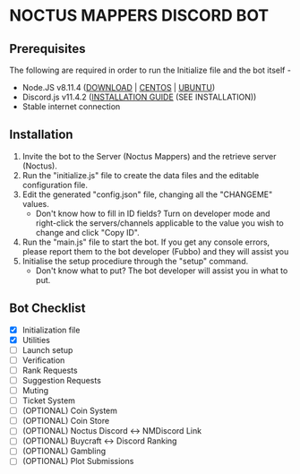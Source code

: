 # NOCTUS MAPPERS DISCORD BOT

## Prerequisites
The following are required in order to run the Initialize file and the bot itself -
- Node.JS v8.11.4 ([DOWNLOAD](https://nodejs.org/en/download/) | [CENTOS](https://nodejs.org/en/download/package-manager/#enterprise-linux-and-fedora) | [UBUNTU](https://nodejs.org/en/download/package-manager/#enterprise-linux-and-fedora))
- Discord.js v11.4.2 ([INSTALLATION GUIDE](https://discord.js.org/#/docs/main/stable/general/welcome) (SEE INSTALLATION))
- Stable internet connection

## Installation
1. Invite the bot to the Server (Noctus Mappers) and the retrieve server (Noctus).
2. Run the "initialize.js" file to create the data files and the editable configuration file.
3. Edit the generated "config.json" file, changing all the "CHANGEME" values.
    - Don't know how to fill in ID fields? Turn on developer mode and right-click the servers/channels applicable to the value you wish to change and click "Copy ID".
4. Run the "main.js" file to start the bot. If you get any console errors, please report them to the bot developer (Fubbo) and they will assist you
5. Initialise the setup procediure through the "setup" command.
    - Don't know what to put? The bot developer will assist you in what to put.

## Bot Checklist
- [x] Initialization file
- [x] Utilities
- [ ] Launch setup
- [ ] Verification
- [ ] Rank Requests
- [ ] Suggestion Requests
- [ ] Muting
- [ ] Ticket System
- [ ] \(OPTIONAL) Coin System
- [ ] \(OPTIONAL) Coin Store
- [ ] \(OPTIONAL) Noctus Discord <-> NMDiscord Link
- [ ] \(OPTIONAL) Buycraft <-> Discord Ranking
- [ ] \(OPTIONAL) Gambling
- [ ] \(OPTIONAL) Plot Submissions